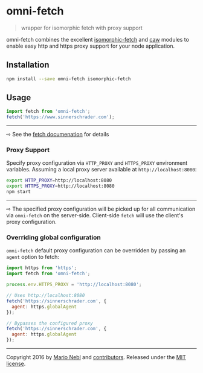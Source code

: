 # omni-fetch

> wrapper for isomorphic fetch with proxy support

omni-fetch combines the excellent
[isomorphic-fetch](https://github.com/matthew-andrews/isomorphic-fetch)
and
[caw](https://github.com/kevva/caw)
modules to enable easy http and https proxy support for your node
application.

## Installation

```bash
npm install --save omni-fetch isomorphic-fetch
```

## Usage

```js
import fetch from 'omni-fetch';
fetch('https://www.sinnerschrader.com');
```

---

⇨ See the
[fetch documenation](https://github.com/matthew-andrews/isomorphic-fetch#usage)
for details

### Proxy Support

Specify proxy configuration via `HTTP_PROXY`
and `HTTPS_PROXY` environment variables.
Assuming a local proxy server available at `http://localhost:8080`:

```bash
export HTTP_PROXY=http://localhost:8080
export HTTPS_PROXY=http://localhost:8080
npm start
```

---

⇨ The specified proxy configuration will be picked up for all
communication via `omni-fetch` on the server-side.
Client-side `fetch` will use the client's proxy configuration.

### Overriding global configuration

`omni-fetch` default proxy configuration can be overridden by
passing an `agent` option to fetch:

```js
import https from 'https';
import fetch from 'omni-fetch';

process.env.HTTPS_PROXY = 'http://localhost:8080';

// Uses http://localhost:8080
fetch('https://sinnerschrader.com', {
  agent: https.globalAgent
});

// Bypasses the configured proxy
fetch('https://sinnerschrader.com', {
  agent: https.globalAgent
});
```

---

Copyright 2016 by [Mario Nebl](https://github.com/marionebl)
and [contributors](./graphs/contributors). Released under the [MIT license]('./license.md').
